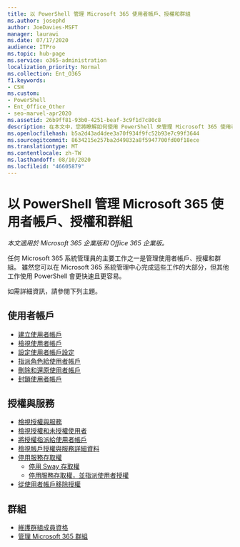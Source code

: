 ```yaml
---
title: 以 PowerShell 管理 Microsoft 365 使用者帳戶、授權和群組
ms.author: josephd
author: JoeDavies-MSFT
manager: laurawi
ms.date: 07/17/2020
audience: ITPro
ms.topic: hub-page
ms.service: o365-administration
localization_priority: Normal
ms.collection: Ent_O365
f1.keywords:
- CSH
ms.custom:
- PowerShell
- Ent_Office_Other
- seo-marvel-apr2020
ms.assetid: 26b9ff81-93b0-4251-beaf-3c9f1d7c80c8
description: 在本文中，您將瞭解如何使用 PowerShell 來管理 Microsoft 365 使用者帳戶、授權和群組。
ms.openlocfilehash: b5a2d43ad4dee3a70f934f9fc52b93e7c99f3644
ms.sourcegitcommit: 8634215e257ba2d49832a8f5947700fd00f18ece
ms.translationtype: MT
ms.contentlocale: zh-TW
ms.lasthandoff: 08/10/2020
ms.locfileid: "46605879"
---
```

# <a name="manage-microsoft-365-user-accounts-licenses-and-groups-with-powershell"></a>以 PowerShell 管理 Microsoft 365 使用者帳戶、授權和群組

*本文適用於 Microsoft 365 企業版和 Office 365 企業版。*

任何 Microsoft 365 系統管理員的主要工作之一是管理使用者帳戶、授權和群組。 雖然您可以在 Microsoft 365 系統管理中心完成這些工作的大部分，但其他工作使用 PowerShell 會更快速且更容易。 

如需詳細資訊，請參閱下列主題。

## <a name="user-accounts"></a>使用者帳戶

- [建立使用者帳戶](create-user-accounts-with-office-365-powershell.md)
- [檢視使用者帳戶](view-user-accounts-with-office-365-powershell.md)
- [設定使用者帳戶設定](configure-user-account-properties-with-office-365-powershell.md)
- [指派角色給使用者帳戶](assign-roles-to-user-accounts-with-office-365-powershell.md)
- [刪除和還原使用者帳戶](delete-and-restore-user-accounts-with-office-365-powershell.md)
- [封鎖使用者帳戶](block-user-accounts-with-office-365-powershell.md)

## <a name="licenses-and-services"></a>授權與服務
- [檢視授權與服務](view-licenses-and-services-with-office-365-powershell.md)
- [檢視授權和未授權使用者](view-licensed-and-unlicensed-users-with-office-365-powershell.md)
- [將授權指派給使用者帳戶](assign-licenses-to-user-accounts-with-office-365-powershell.md)
- [檢視帳戶授權與服務詳細資料](view-account-license-and-service-details-with-office-365-powershell.md)
- [停用服務存取權](disable-access-to-services-with-office-365-powershell.md)
  - [停用 Sway 存取權](disable-access-to-sway-with-office-365-powershell.md)
  - [停用服務存取權，並指派使用者授權](disable-access-to-services-while-assigning-user-licenses.md)
- [從使用者帳戶移除授權](remove-licenses-from-user-accounts-with-office-365-powershell.md)

## <a name="groups"></a>群組
- [維護群組成員資格](maintain-group-membership-with-office-365-powershell.md)
- [管理 Microsoft 365 群組](manage-office-365-groups-with-powershell.md)

